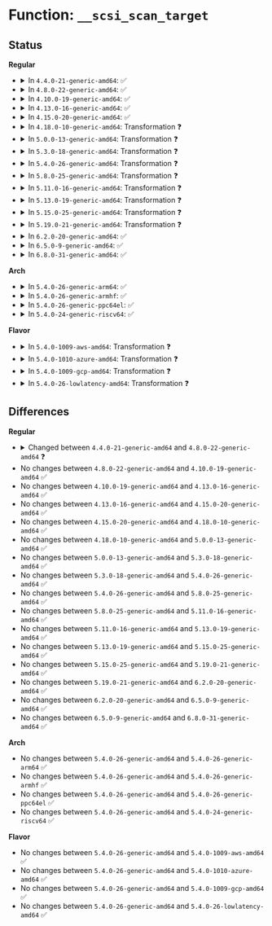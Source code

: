 # Function: <code>__scsi_scan_target</code>

## Status
<b>Regular</b>
<ul>
<li>
<details>
<summary>In <code>4.4.0-21-generic-amd64</code>: ✅</summary>

```c
void __scsi_scan_target(struct device * parent, unsigned int channel, unsigned int id, u64 lun, int rescan)
```

```json
{
  "name": "__scsi_scan_target",
  "collision_type": "Unique Static",
  "inline_type": "No",
  "funcs": [
    {
      "addr": 18446744071584823088,
      "name": "__scsi_scan_target",
      "external": false,
      "loc": "drivers/scsi/scsi_scan.c:1533",
      "file": "drivers/scsi/scsi_scan.c",
      "inline": "seen, unknown",
      "caller_inline": [],
      "caller_func": [
        "drivers/scsi/scsi_scan.c:scsi_scan_target"
      ]
    }
  ],
  "symbols": [
    {
      "addr": 18446744071584823088,
      "name": "__scsi_scan_target",
      "section": ".text",
      "bind": "STB_LOCAL",
      "size": 596
    }
  ]
}
```
</details>
</li>
<li>
<details>
<summary>In <code>4.8.0-22-generic-amd64</code>: ✅</summary>

```c
void __scsi_scan_target(struct device * parent, unsigned int channel, unsigned int id, u64 lun, enum scsi_scan_mode rescan)
```

```json
{
  "name": "__scsi_scan_target",
  "collision_type": "Unique Static",
  "inline_type": "No",
  "funcs": [
    {
      "addr": 18446744071585184656,
      "name": "__scsi_scan_target",
      "external": false,
      "loc": "drivers/scsi/scsi_scan.c:1555",
      "file": "drivers/scsi/scsi_scan.c",
      "inline": "seen, unknown",
      "caller_inline": [],
      "caller_func": [
        "drivers/scsi/scsi_scan.c:scsi_scan_target"
      ]
    }
  ],
  "symbols": [
    {
      "addr": 18446744071585184656,
      "name": "__scsi_scan_target",
      "section": ".text",
      "bind": "STB_LOCAL",
      "size": 589
    }
  ]
}
```
</details>
</li>
<li>
<details>
<summary>In <code>4.10.0-19-generic-amd64</code>: ✅</summary>

```c
void __scsi_scan_target(struct device * parent, unsigned int channel, unsigned int id, u64 lun, enum scsi_scan_mode rescan)
```

```json
{
  "name": "__scsi_scan_target",
  "collision_type": "Unique Static",
  "inline_type": "No",
  "funcs": [
    {
      "addr": 18446744071585379376,
      "name": "__scsi_scan_target",
      "external": false,
      "loc": "drivers/scsi/scsi_scan.c:1549",
      "file": "drivers/scsi/scsi_scan.c",
      "inline": "seen, unknown",
      "caller_inline": [],
      "caller_func": [
        "drivers/scsi/scsi_scan.c:scsi_scan_target"
      ]
    }
  ],
  "symbols": [
    {
      "addr": 18446744071585379376,
      "name": "__scsi_scan_target",
      "section": ".text",
      "bind": "STB_LOCAL",
      "size": 589
    }
  ]
}
```
</details>
</li>
<li>
<details>
<summary>In <code>4.13.0-16-generic-amd64</code>: ✅</summary>

```c
void __scsi_scan_target(struct device * parent, unsigned int channel, unsigned int id, u64 lun, enum scsi_scan_mode rescan)
```

```json
{
  "name": "__scsi_scan_target",
  "collision_type": "Unique Static",
  "inline_type": "No",
  "funcs": [
    {
      "addr": 18446744071585462272,
      "name": "__scsi_scan_target",
      "external": false,
      "loc": "drivers/scsi/scsi_scan.c:1532",
      "file": "drivers/scsi/scsi_scan.c",
      "inline": "seen, unknown",
      "caller_inline": [],
      "caller_func": [
        "drivers/scsi/scsi_scan.c:scsi_scan_target"
      ]
    }
  ],
  "symbols": [
    {
      "addr": 18446744071585462272,
      "name": "__scsi_scan_target",
      "section": ".text",
      "bind": "STB_LOCAL",
      "size": 1531
    }
  ]
}
```
</details>
</li>
<li>
<details>
<summary>In <code>4.15.0-20-generic-amd64</code>: ✅</summary>

```c
void __scsi_scan_target(struct device * parent, unsigned int channel, unsigned int id, u64 lun, enum scsi_scan_mode rescan)
```

```json
{
  "name": "__scsi_scan_target",
  "collision_type": "Unique Static",
  "inline_type": "No",
  "funcs": [
    {
      "addr": 18446744071585893888,
      "name": "__scsi_scan_target",
      "external": false,
      "loc": "drivers/scsi/scsi_scan.c:1538",
      "file": "drivers/scsi/scsi_scan.c",
      "inline": "seen, unknown",
      "caller_inline": [],
      "caller_func": [
        "drivers/scsi/scsi_scan.c:scsi_scan_target"
      ]
    }
  ],
  "symbols": [
    {
      "addr": 18446744071585893888,
      "name": "__scsi_scan_target",
      "section": ".text",
      "bind": "STB_LOCAL",
      "size": 1541
    }
  ]
}
```
</details>
</li>
<li>
<details>
<summary>In <code>4.18.0-10-generic-amd64</code>: Transformation ❓</summary>

```c
void __scsi_scan_target(struct device * parent, unsigned int channel, unsigned int id, u64 lun, enum scsi_scan_mode rescan)
```

```json
{
  "name": "__scsi_scan_target",
  "collision_type": "Unique Static",
  "inline_type": "No",
  "funcs": [
    {
      "addr": 0,
      "name": "__scsi_scan_target",
      "external": false,
      "loc": "drivers/scsi/scsi_scan.c:1538",
      "file": "drivers/scsi/scsi_scan.c",
      "inline": "seen, unknown",
      "caller_inline": [],
      "caller_func": [
        "drivers/scsi/scsi_scan.c:scsi_scan_host_selected",
        "drivers/scsi/scsi_scan.c:scsi_scan_host_selected",
        "drivers/scsi/scsi_scan.c:scsi_scan_target"
      ]
    }
  ],
  "symbols": [
    {
      "addr": 18446744071586140480,
      "name": "__scsi_scan_target",
      "section": ".text",
      "bind": "STB_LOCAL",
      "size": 1558
    },
    {
      "addr": 18446744071586144077,
      "name": "__scsi_scan_target.cold.19",
      "section": ".text",
      "bind": "STB_LOCAL",
      "size": 73
    }
  ]
}
```
</details>
</li>
<li>
<details>
<summary>In <code>5.0.0-13-generic-amd64</code>: Transformation ❓</summary>

```c
void __scsi_scan_target(struct device * parent, unsigned int channel, unsigned int id, u64 lun, enum scsi_scan_mode rescan)
```

```json
{
  "name": "__scsi_scan_target",
  "collision_type": "Unique Static",
  "inline_type": "No",
  "funcs": [
    {
      "addr": 0,
      "name": "__scsi_scan_target",
      "external": false,
      "loc": "drivers/scsi/scsi_scan.c:1530",
      "file": "drivers/scsi/scsi_scan.c",
      "inline": "seen, unknown",
      "caller_inline": [],
      "caller_func": [
        "drivers/scsi/scsi_scan.c:scsi_scan_target"
      ]
    }
  ],
  "symbols": [
    {
      "addr": 18446744071586282144,
      "name": "__scsi_scan_target",
      "section": ".text",
      "bind": "STB_LOCAL",
      "size": 1496
    },
    {
      "addr": 18446744071586285661,
      "name": "__scsi_scan_target.cold.19",
      "section": ".text",
      "bind": "STB_LOCAL",
      "size": 73
    }
  ]
}
```
</details>
</li>
<li>
<details>
<summary>In <code>5.3.0-18-generic-amd64</code>: Transformation ❓</summary>

```c
void __scsi_scan_target(struct device * parent, unsigned int channel, unsigned int id, u64 lun, enum scsi_scan_mode rescan)
```

```json
{
  "name": "__scsi_scan_target",
  "collision_type": "Unique Static",
  "inline_type": "No",
  "funcs": [
    {
      "addr": 0,
      "name": "__scsi_scan_target",
      "external": false,
      "loc": "drivers/scsi/scsi_scan.c:1531",
      "file": "drivers/scsi/scsi_scan.c",
      "inline": "seen, unknown",
      "caller_inline": [],
      "caller_func": [
        "drivers/scsi/scsi_scan.c:scsi_scan_target"
      ]
    }
  ],
  "symbols": [
    {
      "addr": 18446744071586526672,
      "name": "__scsi_scan_target",
      "section": ".text",
      "bind": "STB_LOCAL",
      "size": 523
    },
    {
      "addr": 18446744071586529164,
      "name": "__scsi_scan_target.cold",
      "section": ".text",
      "bind": "STB_LOCAL",
      "size": 27
    }
  ]
}
```
</details>
</li>
<li>
<details>
<summary>In <code>5.4.0-26-generic-amd64</code>: Transformation ❓</summary>

```c
void __scsi_scan_target(struct device * parent, unsigned int channel, unsigned int id, u64 lun, enum scsi_scan_mode rescan)
```

```json
{
  "name": "__scsi_scan_target",
  "collision_type": "Unique Static",
  "inline_type": "No",
  "funcs": [
    {
      "addr": 0,
      "name": "__scsi_scan_target",
      "external": false,
      "loc": "drivers/scsi/scsi_scan.c:1531",
      "file": "drivers/scsi/scsi_scan.c",
      "inline": "seen, unknown",
      "caller_inline": [],
      "caller_func": [
        "drivers/scsi/scsi_scan.c:scsi_scan_target"
      ]
    }
  ],
  "symbols": [
    {
      "addr": 18446744071586674768,
      "name": "__scsi_scan_target",
      "section": ".text",
      "bind": "STB_LOCAL",
      "size": 523
    },
    {
      "addr": 18446744071586677260,
      "name": "__scsi_scan_target.cold",
      "section": ".text",
      "bind": "STB_LOCAL",
      "size": 27
    }
  ]
}
```
</details>
</li>
<li>
<details>
<summary>In <code>5.8.0-25-generic-amd64</code>: Transformation ❓</summary>

```c
void __scsi_scan_target(struct device * parent, unsigned int channel, unsigned int id, u64 lun, enum scsi_scan_mode rescan)
```

```json
{
  "name": "__scsi_scan_target",
  "collision_type": "Unique Static",
  "inline_type": "No",
  "funcs": [
    {
      "addr": 0,
      "name": "__scsi_scan_target",
      "external": false,
      "loc": "drivers/scsi/scsi_scan.c:1530",
      "file": "drivers/scsi/scsi_scan.c",
      "inline": "seen, unknown",
      "caller_inline": [],
      "caller_func": [
        "drivers/scsi/scsi_scan.c:scsi_scan_target"
      ]
    }
  ],
  "symbols": [
    {
      "addr": 18446744071587473328,
      "name": "__scsi_scan_target",
      "section": ".text",
      "bind": "STB_LOCAL",
      "size": 523
    },
    {
      "addr": 18446744071587475812,
      "name": "__scsi_scan_target.cold",
      "section": ".text",
      "bind": "STB_LOCAL",
      "size": 27
    }
  ]
}
```
</details>
</li>
<li>
<details>
<summary>In <code>5.11.0-16-generic-amd64</code>: Transformation ❓</summary>

```c
void __scsi_scan_target(struct device * parent, unsigned int channel, unsigned int id, u64 lun, enum scsi_scan_mode rescan)
```

```json
{
  "name": "__scsi_scan_target",
  "collision_type": "Unique Static",
  "inline_type": "No",
  "funcs": [
    {
      "addr": 0,
      "name": "__scsi_scan_target",
      "external": false,
      "loc": "drivers/scsi/scsi_scan.c:1530",
      "file": "drivers/scsi/scsi_scan.c",
      "inline": "seen, unknown",
      "caller_inline": [],
      "caller_func": [
        "drivers/scsi/scsi_scan.c:scsi_scan_target"
      ]
    }
  ],
  "symbols": [
    {
      "addr": 18446744071587541360,
      "name": "__scsi_scan_target",
      "section": ".text",
      "bind": "STB_LOCAL",
      "size": 538
    },
    {
      "addr": 18446744071591520784,
      "name": "__scsi_scan_target.cold",
      "section": ".text",
      "bind": "STB_LOCAL",
      "size": 27
    }
  ]
}
```
</details>
</li>
<li>
<details>
<summary>In <code>5.13.0-19-generic-amd64</code>: Transformation ❓</summary>

```c
void __scsi_scan_target(struct device * parent, unsigned int channel, unsigned int id, u64 lun, enum scsi_scan_mode rescan)
```

```json
{
  "name": "__scsi_scan_target",
  "collision_type": "Unique Static",
  "inline_type": "No",
  "funcs": [
    {
      "addr": 0,
      "name": "__scsi_scan_target",
      "external": false,
      "loc": "drivers/scsi/scsi_scan.c:1548",
      "file": "drivers/scsi/scsi_scan.c",
      "inline": "seen, unknown",
      "caller_inline": [],
      "caller_func": [
        "drivers/scsi/scsi_scan.c:scsi_scan_target"
      ]
    }
  ],
  "symbols": [
    {
      "addr": 18446744071587423456,
      "name": "__scsi_scan_target",
      "section": ".text",
      "bind": "STB_LOCAL",
      "size": 533
    },
    {
      "addr": 18446744071591462573,
      "name": "__scsi_scan_target.cold",
      "section": ".text",
      "bind": "STB_LOCAL",
      "size": 27
    }
  ]
}
```
</details>
</li>
<li>
<details>
<summary>In <code>5.15.0-25-generic-amd64</code>: Transformation ❓</summary>

```c
void __scsi_scan_target(struct device * parent, unsigned int channel, unsigned int id, u64 lun, enum scsi_scan_mode rescan)
```

```json
{
  "name": "__scsi_scan_target",
  "collision_type": "Unique Static",
  "inline_type": "No",
  "funcs": [
    {
      "addr": 0,
      "name": "__scsi_scan_target",
      "external": false,
      "loc": "drivers/scsi/scsi_scan.c:1557",
      "file": "drivers/scsi/scsi_scan.c",
      "inline": "seen, unknown",
      "caller_inline": [],
      "caller_func": [
        "drivers/scsi/scsi_scan.c:scsi_scan_target"
      ]
    }
  ],
  "symbols": [
    {
      "addr": 18446744071587996336,
      "name": "__scsi_scan_target",
      "section": ".text",
      "bind": "STB_LOCAL",
      "size": 533
    },
    {
      "addr": 18446744071592527762,
      "name": "__scsi_scan_target.cold",
      "section": ".text",
      "bind": "STB_LOCAL",
      "size": 27
    }
  ]
}
```
</details>
</li>
<li>
<details>
<summary>In <code>5.19.0-21-generic-amd64</code>: Transformation ❓</summary>

```c
void __scsi_scan_target(struct device * parent, unsigned int channel, unsigned int id, u64 lun, enum scsi_scan_mode rescan)
```

```json
{
  "name": "__scsi_scan_target",
  "collision_type": "Unique Static",
  "inline_type": "No",
  "funcs": [
    {
      "addr": 0,
      "name": "__scsi_scan_target",
      "external": false,
      "loc": "drivers/scsi/scsi_scan.c:1633",
      "file": "drivers/scsi/scsi_scan.c",
      "inline": "seen, unknown",
      "caller_inline": [],
      "caller_func": [
        "drivers/scsi/scsi_scan.c:scsi_scan_target"
      ]
    }
  ],
  "symbols": [
    {
      "addr": 18446744071589354768,
      "name": "__scsi_scan_target",
      "section": ".text",
      "bind": "STB_LOCAL",
      "size": 549
    },
    {
      "addr": 18446744071594399377,
      "name": "__scsi_scan_target.cold",
      "section": ".text",
      "bind": "STB_LOCAL",
      "size": 27
    }
  ]
}
```
</details>
</li>
<li>
<details>
<summary>In <code>6.2.0-20-generic-amd64</code>: ✅</summary>

```c
void __scsi_scan_target(struct device * parent, unsigned int channel, unsigned int id, u64 lun, enum scsi_scan_mode rescan)
```

```json
{
  "name": "__scsi_scan_target",
  "collision_type": "Unique Static",
  "inline_type": "No",
  "funcs": [
    {
      "addr": 18446744071590922912,
      "name": "__scsi_scan_target",
      "external": false,
      "loc": "drivers/scsi/scsi_scan.c:1633",
      "file": "drivers/scsi/scsi_scan.c",
      "inline": "seen, unknown",
      "caller_inline": [],
      "caller_func": [
        "drivers/scsi/scsi_scan.c:scsi_scan_target"
      ]
    }
  ],
  "symbols": [
    {
      "addr": 18446744071590922912,
      "name": "__scsi_scan_target",
      "section": ".text",
      "bind": "STB_LOCAL",
      "size": 560
    }
  ]
}
```
</details>
</li>
<li>
<details>
<summary>In <code>6.5.0-9-generic-amd64</code>: ✅</summary>

```c
void __scsi_scan_target(struct device * parent, unsigned int channel, unsigned int id, u64 lun, enum scsi_scan_mode rescan)
```

```json
{
  "name": "__scsi_scan_target",
  "collision_type": "Unique Static",
  "inline_type": "No",
  "funcs": [
    {
      "addr": 18446744071591266320,
      "name": "__scsi_scan_target",
      "external": false,
      "loc": "drivers/scsi/scsi_scan.c:1645",
      "file": "drivers/scsi/scsi_scan.c",
      "inline": "seen, unknown",
      "caller_inline": [],
      "caller_func": [
        "drivers/scsi/scsi_scan.c:scsi_scan_target"
      ]
    }
  ],
  "symbols": [
    {
      "addr": 18446744071591266320,
      "name": "__scsi_scan_target",
      "section": ".text",
      "bind": "STB_LOCAL",
      "size": 576
    }
  ]
}
```
</details>
</li>
<li>
<details>
<summary>In <code>6.8.0-31-generic-amd64</code>: ✅</summary>

```c
void __scsi_scan_target(struct device * parent, unsigned int channel, unsigned int id, u64 lun, enum scsi_scan_mode rescan)
```

```json
{
  "name": "__scsi_scan_target",
  "collision_type": "Unique Static",
  "inline_type": "No",
  "funcs": [
    {
      "addr": 18446744071591613712,
      "name": "__scsi_scan_target",
      "external": false,
      "loc": "drivers/scsi/scsi_scan.c:1662",
      "file": "drivers/scsi/scsi_scan.c",
      "inline": "seen, unknown",
      "caller_inline": [],
      "caller_func": [
        "drivers/scsi/scsi_scan.c:scsi_scan_target"
      ]
    }
  ],
  "symbols": [
    {
      "addr": 18446744071591613712,
      "name": "__scsi_scan_target",
      "section": ".text",
      "bind": "STB_LOCAL",
      "size": 576
    }
  ]
}
```
</details>
</li>
</ul>
<b>Arch</b>
<ul>
<li>
<details>
<summary>In <code>5.4.0-26-generic-arm64</code>: ✅</summary>

```c
void __scsi_scan_target(struct device * parent, unsigned int channel, unsigned int id, u64 lun, enum scsi_scan_mode rescan)
```

```json
{
  "name": "__scsi_scan_target",
  "collision_type": "Unique Static",
  "inline_type": "No",
  "funcs": [
    {
      "addr": 18446603336499576272,
      "name": "__scsi_scan_target",
      "external": false,
      "loc": "drivers/scsi/scsi_scan.c:1531",
      "file": "drivers/scsi/scsi_scan.c",
      "inline": "seen, unknown",
      "caller_inline": [],
      "caller_func": [
        "drivers/scsi/scsi_scan.c:scsi_scan_target"
      ]
    }
  ],
  "symbols": [
    {
      "addr": 18446603336499576272,
      "name": "__scsi_scan_target",
      "section": ".text",
      "bind": "STB_LOCAL",
      "size": 588
    }
  ]
}
```
</details>
</li>
<li>
<details>
<summary>In <code>5.4.0-26-generic-armhf</code>: ✅</summary>

```c
void __scsi_scan_target(struct device * parent, unsigned int channel, unsigned int id, u64 lun, enum scsi_scan_mode rescan)
```

```json
{
  "name": "__scsi_scan_target",
  "collision_type": "Unique Static",
  "inline_type": "No",
  "funcs": [
    {
      "addr": 3232036648,
      "name": "__scsi_scan_target",
      "external": false,
      "loc": "drivers/scsi/scsi_scan.c:1531",
      "file": "drivers/scsi/scsi_scan.c",
      "inline": "seen, unknown",
      "caller_inline": [],
      "caller_func": [
        "drivers/scsi/scsi_scan.c:scsi_scan_target"
      ]
    }
  ],
  "symbols": [
    {
      "addr": 3232036648,
      "name": "__scsi_scan_target",
      "section": ".text",
      "bind": "STB_LOCAL",
      "size": 736
    }
  ]
}
```
</details>
</li>
<li>
<details>
<summary>In <code>5.4.0-26-generic-ppc64el</code>: ✅</summary>

```c
void __scsi_scan_target(struct device * parent, unsigned int channel, unsigned int id, u64 lun, enum scsi_scan_mode rescan)
```

```json
{
  "name": "__scsi_scan_target",
  "collision_type": "Unique Static",
  "inline_type": "No",
  "funcs": [
    {
      "addr": 13835058055292875072,
      "name": "__scsi_scan_target",
      "external": false,
      "loc": "drivers/scsi/scsi_scan.c:1531",
      "file": "drivers/scsi/scsi_scan.c",
      "inline": "seen, unknown",
      "caller_inline": [],
      "caller_func": [
        "drivers/scsi/scsi_scan.c:scsi_scan_target"
      ]
    }
  ],
  "symbols": [
    {
      "addr": 13835058055292875072,
      "name": "__scsi_scan_target",
      "section": ".text",
      "bind": "STB_LOCAL",
      "size": 740
    }
  ]
}
```
</details>
</li>
<li>
<details>
<summary>In <code>5.4.0-24-generic-riscv64</code>: ✅</summary>

```c
void __scsi_scan_target(struct device * parent, unsigned int channel, unsigned int id, u64 lun, enum scsi_scan_mode rescan)
```

```json
{
  "name": "__scsi_scan_target",
  "collision_type": "Unique Static",
  "inline_type": "No",
  "funcs": [
    {
      "addr": 18446743936276770574,
      "name": "__scsi_scan_target",
      "external": false,
      "loc": "drivers/scsi/scsi_scan.c:1531",
      "file": "drivers/scsi/scsi_scan.c",
      "inline": "seen, unknown",
      "caller_inline": [],
      "caller_func": [
        "drivers/scsi/scsi_scan.c:scsi_scan_target"
      ]
    }
  ],
  "symbols": [
    {
      "addr": 18446743936276770574,
      "name": "__scsi_scan_target",
      "section": ".text",
      "bind": "STB_LOCAL",
      "size": 478
    }
  ]
}
```
</details>
</li>
</ul>
<b>Flavor</b>
<ul>
<li>
<details>
<summary>In <code>5.4.0-1009-aws-amd64</code>: Transformation ❓</summary>

```c
void __scsi_scan_target(struct device * parent, unsigned int channel, unsigned int id, u64 lun, enum scsi_scan_mode rescan)
```

```json
{
  "name": "__scsi_scan_target",
  "collision_type": "Unique Static",
  "inline_type": "No",
  "funcs": [
    {
      "addr": 0,
      "name": "__scsi_scan_target",
      "external": false,
      "loc": "drivers/scsi/scsi_scan.c:1531",
      "file": "drivers/scsi/scsi_scan.c",
      "inline": "seen, unknown",
      "caller_inline": [],
      "caller_func": [
        "drivers/scsi/scsi_scan.c:scsi_scan_target"
      ]
    }
  ],
  "symbols": [
    {
      "addr": 18446744071586365248,
      "name": "__scsi_scan_target",
      "section": ".text",
      "bind": "STB_LOCAL",
      "size": 523
    },
    {
      "addr": 18446744071586367740,
      "name": "__scsi_scan_target.cold",
      "section": ".text",
      "bind": "STB_LOCAL",
      "size": 27
    }
  ]
}
```
</details>
</li>
<li>
<details>
<summary>In <code>5.4.0-1010-azure-amd64</code>: Transformation ❓</summary>

```c
void __scsi_scan_target(struct device * parent, unsigned int channel, unsigned int id, u64 lun, enum scsi_scan_mode rescan)
```

```json
{
  "name": "__scsi_scan_target",
  "collision_type": "Unique Static",
  "inline_type": "No",
  "funcs": [
    {
      "addr": 0,
      "name": "__scsi_scan_target",
      "external": false,
      "loc": "drivers/scsi/scsi_scan.c:1531",
      "file": "drivers/scsi/scsi_scan.c",
      "inline": "seen, unknown",
      "caller_inline": [],
      "caller_func": [
        "drivers/scsi/scsi_scan.c:scsi_scan_target"
      ]
    }
  ],
  "symbols": [
    {
      "addr": 18446744071586206560,
      "name": "__scsi_scan_target",
      "section": ".text",
      "bind": "STB_LOCAL",
      "size": 523
    },
    {
      "addr": 18446744071586209052,
      "name": "__scsi_scan_target.cold",
      "section": ".text",
      "bind": "STB_LOCAL",
      "size": 27
    }
  ]
}
```
</details>
</li>
<li>
<details>
<summary>In <code>5.4.0-1009-gcp-amd64</code>: Transformation ❓</summary>

```c
void __scsi_scan_target(struct device * parent, unsigned int channel, unsigned int id, u64 lun, enum scsi_scan_mode rescan)
```

```json
{
  "name": "__scsi_scan_target",
  "collision_type": "Unique Static",
  "inline_type": "No",
  "funcs": [
    {
      "addr": 0,
      "name": "__scsi_scan_target",
      "external": false,
      "loc": "drivers/scsi/scsi_scan.c:1531",
      "file": "drivers/scsi/scsi_scan.c",
      "inline": "seen, unknown",
      "caller_inline": [],
      "caller_func": [
        "drivers/scsi/scsi_scan.c:scsi_scan_target"
      ]
    }
  ],
  "symbols": [
    {
      "addr": 18446744071586622736,
      "name": "__scsi_scan_target",
      "section": ".text",
      "bind": "STB_LOCAL",
      "size": 523
    },
    {
      "addr": 18446744071586625228,
      "name": "__scsi_scan_target.cold",
      "section": ".text",
      "bind": "STB_LOCAL",
      "size": 27
    }
  ]
}
```
</details>
</li>
<li>
<details>
<summary>In <code>5.4.0-26-lowlatency-amd64</code>: Transformation ❓</summary>

```c
void __scsi_scan_target(struct device * parent, unsigned int channel, unsigned int id, u64 lun, enum scsi_scan_mode rescan)
```

```json
{
  "name": "__scsi_scan_target",
  "collision_type": "Unique Static",
  "inline_type": "No",
  "funcs": [
    {
      "addr": 0,
      "name": "__scsi_scan_target",
      "external": false,
      "loc": "drivers/scsi/scsi_scan.c:1531",
      "file": "drivers/scsi/scsi_scan.c",
      "inline": "seen, unknown",
      "caller_inline": [],
      "caller_func": [
        "drivers/scsi/scsi_scan.c:scsi_scan_target"
      ]
    }
  ],
  "symbols": [
    {
      "addr": 18446744071586735200,
      "name": "__scsi_scan_target",
      "section": ".text",
      "bind": "STB_LOCAL",
      "size": 523
    },
    {
      "addr": 18446744071586737676,
      "name": "__scsi_scan_target.cold",
      "section": ".text",
      "bind": "STB_LOCAL",
      "size": 27
    }
  ]
}
```
</details>
</li>
</ul>

## Differences
<b>Regular</b>
<ul>
<li>
<details>
<summary>Changed between <code>4.4.0-21-generic-amd64</code> and <code>4.8.0-22-generic-amd64</code> ❓</summary>
<ul>
<li>
<b>Param type changed. </b>
<code>int rescan</code> ➡️ <code>enum scsi_scan_mode rescan</code>
</li>
</ul>
</details>
</li>
<li>
No changes between <code>4.8.0-22-generic-amd64</code> and <code>4.10.0-19-generic-amd64</code> ✅
</li>
<li>
No changes between <code>4.10.0-19-generic-amd64</code> and <code>4.13.0-16-generic-amd64</code> ✅
</li>
<li>
No changes between <code>4.13.0-16-generic-amd64</code> and <code>4.15.0-20-generic-amd64</code> ✅
</li>
<li>
No changes between <code>4.15.0-20-generic-amd64</code> and <code>4.18.0-10-generic-amd64</code> ✅
</li>
<li>
No changes between <code>4.18.0-10-generic-amd64</code> and <code>5.0.0-13-generic-amd64</code> ✅
</li>
<li>
No changes between <code>5.0.0-13-generic-amd64</code> and <code>5.3.0-18-generic-amd64</code> ✅
</li>
<li>
No changes between <code>5.3.0-18-generic-amd64</code> and <code>5.4.0-26-generic-amd64</code> ✅
</li>
<li>
No changes between <code>5.4.0-26-generic-amd64</code> and <code>5.8.0-25-generic-amd64</code> ✅
</li>
<li>
No changes between <code>5.8.0-25-generic-amd64</code> and <code>5.11.0-16-generic-amd64</code> ✅
</li>
<li>
No changes between <code>5.11.0-16-generic-amd64</code> and <code>5.13.0-19-generic-amd64</code> ✅
</li>
<li>
No changes between <code>5.13.0-19-generic-amd64</code> and <code>5.15.0-25-generic-amd64</code> ✅
</li>
<li>
No changes between <code>5.15.0-25-generic-amd64</code> and <code>5.19.0-21-generic-amd64</code> ✅
</li>
<li>
No changes between <code>5.19.0-21-generic-amd64</code> and <code>6.2.0-20-generic-amd64</code> ✅
</li>
<li>
No changes between <code>6.2.0-20-generic-amd64</code> and <code>6.5.0-9-generic-amd64</code> ✅
</li>
<li>
No changes between <code>6.5.0-9-generic-amd64</code> and <code>6.8.0-31-generic-amd64</code> ✅
</li>
</ul>
<b>Arch</b>
<ul>
<li>
No changes between <code>5.4.0-26-generic-amd64</code> and <code>5.4.0-26-generic-arm64</code> ✅
</li>
<li>
No changes between <code>5.4.0-26-generic-amd64</code> and <code>5.4.0-26-generic-armhf</code> ✅
</li>
<li>
No changes between <code>5.4.0-26-generic-amd64</code> and <code>5.4.0-26-generic-ppc64el</code> ✅
</li>
<li>
No changes between <code>5.4.0-26-generic-amd64</code> and <code>5.4.0-24-generic-riscv64</code> ✅
</li>
</ul>
<b>Flavor</b>
<ul>
<li>
No changes between <code>5.4.0-26-generic-amd64</code> and <code>5.4.0-1009-aws-amd64</code> ✅
</li>
<li>
No changes between <code>5.4.0-26-generic-amd64</code> and <code>5.4.0-1010-azure-amd64</code> ✅
</li>
<li>
No changes between <code>5.4.0-26-generic-amd64</code> and <code>5.4.0-1009-gcp-amd64</code> ✅
</li>
<li>
No changes between <code>5.4.0-26-generic-amd64</code> and <code>5.4.0-26-lowlatency-amd64</code> ✅
</li>
</ul>
